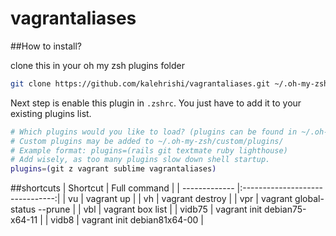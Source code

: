 # vagrantaliases


##How to install?

clone this in your oh my zsh plugins folder
```bash
git clone https://github.com/kalehrishi/vagrantaliases.git ~/.oh-my-zsh/plugins/vagrantaliases
```


Next step is enable this plugin in `.zshrc`. You just have to add it to your existing plugins list.

```bash
# Which plugins would you like to load? (plugins can be found in ~/.oh-my-zsh/plugins/*)
# Custom plugins may be added to ~/.oh-my-zsh/custom/plugins/
# Example format: plugins=(rails git textmate ruby lighthouse)
# Add wisely, as too many plugins slow down shell startup.
plugins=(git z vagrant sublime vagrantaliases)

```


##shortcuts
| Shortcut      | Full command                    |
| ------------- |:-------------------------------:|
| vu            | vagrant up                      |
| vh            | vagrant destroy                 |
| vpr           | vagrant global-status --prune   |
| vbl           | vagrant box list                |
| vidb75        | vagrant init debian75-x64-11    |
| vidb8         | vagrant init debian81x64-00     |
